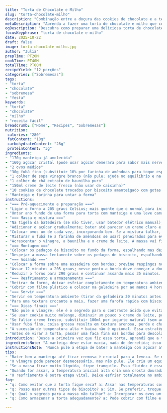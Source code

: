```yaml
---
title: "Torta de Chocolate e Milho"
slug: "torta-chocolate-milho"
description: "Combinação entre a doçura das cookies de chocolate e a textura granulada do fubá na massa da torta. O vinagre branco equilibra o sabor enquanto o creme de leite garante cremosidade e consistência. Assada inicialmente em temperatura alta para dourar a cobertura e depois em temperatura mais baixa para assar o centro sem ressecar, resultando em uma torta macia e amanteigada, com pedaços crocantes de cookie embaixo do creme."
metaDescription: "Aprenda a fazer uma torta de chocolate e milho que combina texturas e sabores incríveis, além de dicas valiosas de preparo e substituições."
ogDescription: "Descubra como preparar uma deliciosa torta de chocolate e milho com nuances de sabor equilibradas e texturas surpreendentes."
focusKeyphrase: "torta de chocolate e milho"
date: 2025-10-22
draft: false
image: torta-chocolate-milho.jpg
author: "Julia"
prepTime: PT20M
cookTime: PT40M
totalTime: PT60M
recipeYield: "12 porções"
categories: ["Sobremesas"]
tags:
- "torta"
- "chocolate"
- "sobremesa"
- "festa"
keywords:
- "torta"
- "chocolate"
- "milho"
- "receita fácil"
breadcrumb: ["Home", "Recipes", "Sobremesas"]
nutrition: 
 calories: "280"
 fatContent: "18g"
 carbohydrateContent: "28g"
 proteinContent: "3g"
ingredients:
- "170g manteiga já amolecida"
- "160g açúcar cristal (pode usar açúcar demerara para sabor mais nervoso)"
- "2 ovos médios"
- "30g fubá fino (substituir 10% por farinha de amêndoas para toque especial)"
- "1 colher de sopa vinagre branco (não pule; ajuda no equilíbrio e na textura)"
- "1 colher de chá extrato de baunilha puro"
- "150ml creme de leite fresco (não usar de caixinha)"
- "10 cookies de chocolate trocados por biscoito amanteigado com gotas de chocolate, quebrados em pedaços"
- "Manteiga e farinha para untar a forma"
instructions:
- "=== Pré-aquecimento e preparação ==="
- "Ligar o forno a 205 graus Celsius; mais quente que o normal para iniciar o processo de caramelização da massa."
- "Untar ano fundo de uma forma para torta com manteiga e uma leve camada de farinha para evitar que cole; eu gosto de uma forma de fundo removível para facilitar na hora de tirar."
- "=== Massa e mistura ==="
- "Na tigela da batedeira (se não tiver, usar batedor elétrico manual), bater a manteiga até ficar cremosa e com textura leve. Não pular essa etapa; é o que traz leveza ao preparo."
- "Adicionar o açúcar gradualmente; bater até parecer um creme claro e fofo como nuvens. Se parecer pesado, bater mais alguns minutos. Paciência aqui é chave."
- "Colocar ovos um de cada vez, incorporando bem. Se a mistura talhar, insistir na batida; vai passar."
- "Misturar o fubá (e a farinha de amêndoas se usar) peneirados para evitar grumos."
- "Acrescentar o vinagre, a baunilha e o creme de leite. A massa vai ficar líquida, quase como um leite grosso, isso é normal. Não tente deixar cremosa, é essa fluidez que garante o centro da torta."
- "=== Montagem ==="
- "Colocar os pedaços de biscoito no fundo da forma, espalhando mas deixando alguns empilhados para bash de crocância."
- "Despejar a massa lentamente sobre os pedaços de biscoito, espalhando com a colher para cobrir tudo."
- "=== Assando ==="
- "Colocar a forma sobre uma assadeira com bordas; previne respingos no forno e captura açúcar que pode transbordar."
- "Assar 12 minutos a 205 graus; nesse ponto a borda deve começar a dourar e um aroma caramelizado invade a cozinha."
- "Reduzir o forno para 290 graus e continuar assando mais 35 minutos. O centro ainda vai estar levemente mole; se estiver muito tremendo, deixar um pouco mais, mas cuidado pra não secar."
- "=== Resfriamento e armazenamento ==="
- "Retirar do forno, deixar esfriar completamente em temperatura ambiente. Isso ajuda a firmar sem perder aquele toque cremoso."
- "Cobrir com filme plástico e colocar na geladeira por ao menos 4 horas. A refrigeração é fundamental pra fixar a textura do recheio e intensificar o sabor."
- "=== Servir ==="
- "Servir em temperatura ambiente (tirar da geladeira 30 minutos antes para tirar o frio excessivo). Recomendação: bater um chantilly fresco com raspas de limão siciliano para cortar a doçura."
- "Para uma textura crocante a mais, fazer uma farofa rápida com biscoito quebrado polvilhada por cima na hora de servir."
- "=== Dicas finais ==="
- "Não pule o vinagre; ele é o segredo para o contraste ácido que evita o doce enjoativo."
- "Se usar cookie muito molengo, diminuir um pouco o creme de leite, pois pode ficar muito líquido."
- "Se faltar creme fresco, substituir 100ml por iogurte natural (sem açúcar), dá acidez semelhante."
- "Usar fubá fino, coisa grossa resulta em textura arenosa, perde o charme."
- "A sucessão de temperatura alta + baixa não é opcional. Essa estratégia cria uma crosta no topo que sela o recheio mantendo o interior úmido."
- "Antes de virar a torta, passar uma faca fina nas bordas para descolar, evita quebra e resseca a casquinha."
introduction: "Desde a primeira vez que fiz essa torta, aprendi que a técnica de assar em duas temperaturas é o que faz a diferença entre um creme seco e uma textura amanteigada quase sedosa. O toque de vinagre branco nunca passou despercebido nas tentativas anteriores, deixando a massa com aquela acidez sutil que abraça o chocolate. Sempre escolho biscoitos mais crocantes com pedaços grandes para uma mordida interessante no meio do doce. Nem sempre essa receita foi um sucesso; abuso do creme ou apressar o resfriamento já sabotaram resultados. Entender a massa líquida na hora certa e a consistência do centro são chaves que todo cozinheiro precisa descobrir no olfato, tato e olhos."
ingredientsNote: "A manteiga deve estar macia, nada de derretida; isso muda totalmente a textura da mistura. Açúcar demerara, por ter melaço residual, traz um aroma mais robusto, mas o cristal funciona para quem prefere sabor mais neutro. Troque 10% do fubá por farinha de amêndoas para um toque sofisticado e ligeiramente texturizado. Vinagre branco não é apenas ácido, ele ativa reações na massa que equilibram a doçura e melhoram a estrutura do creme. Creme de leite fresco é indispensável para o sabor e cremosidade; versões de caixinha são às vezes mais líquidas e menos estáveis. Biscoitos amanteigados trocam o amargor dos cookies tradicionais e criam um jogo maior de texturas. Lembre-se de quebrá-los grosseiramente, pedaços muito pequenos somem no recheio."
instructionsNote: "Nunca pule a etapa de bater a manteiga com açúcar até o ponto de creme fofo e claro. Se não for suficiente, a torta sai pesada, opaca e sem leveza. A incorporação dos ovos um a um é para evitar que a mistura talhe e para bom desenvolvimento da estrutura aerada. A massa ficará líquida e meio esquisita, não se assuste; é assim mesmo e essencial para a textura final. Iniciar o forno quente cria um contraste de temperaturas que sela a superfície e dá sabor amanteigado. A montagem com pedaços de biscoito no fundo é simples mas essencial para aquele contraste crocante por dentro. O resfriamento lento e refrigeração fortalecem a textura, evite cortar ainda quente para não virar sopa. Por fim, bom chantilly caseiro com algum cítrico ou raspas é quase obrigatório para equilibrar a doçura."
tips:
- "Bater bem a manteiga até ficar cremosa é crucial para a leveza. Se não tiver batedeira, use um batedor manual. Mas não economize tempo aqui. Esse passo garante que a mistura fique aerada."
- "O vinagre pode parecer desnecessário, mas não pule. Ele cria um equilíbrio importante. Um toque ácido que faz a doce da torta não ser enjoativa. Aprendi isso na prática, vale a pena."
- "Se a massa ficar muito líquida, fique tranquilo. Essa fluidez é essencial. Ela vai assar e formar a textura cremosa que todos amam. Estar presente na cozinha ajuda a sentir as nuances."
- "Quando for assar, a temperatura inicial alta cria uma crosta dourada. Depois a baixa, cozinha o centro sem ressecar. Essa troca é a chave. Não a ignore. Seguir essa dica traz resultados incríveis."
- "O resfriamento é outra etapa vital. Deixe esfriar totalmente no ambiente antes de levar à geladeira. Cobrir com filme plástico garante que a umidade não escape. Aqui, praticidade é tudo."
faq:
- "q: Como evitar que a torta fique seca? a: Assar nas temperaturas corretas ajuda a manter a umidade. O centro deve sair um pouco mole. Se estiver muito tremendo, pode colocar mais tempo no forno."
- "q: Posso usar outros tipos de biscoito? a: Sim. Se preferir, troque os cookies por biscoitos amanteigados. A textura muda, mas traz um contraste interessante. Experimente também biscoitos integrais."
- "q: Qual o segredo para a massa não talhar? a: Incorporar os ovos um a um é crucial. Evita que a mistura se separe. Se talhar, bata mais. Não desista, a textura cremosa vale a pena."
- "q: Como armazenar a torta adequadamente? a: Pode cobrir com filme e guardar na geladeira por até 5 dias. Se quiser durar mais, pode congelar. Mas congele sem a cobertura, assim preserva melhor a textura."

---
```

